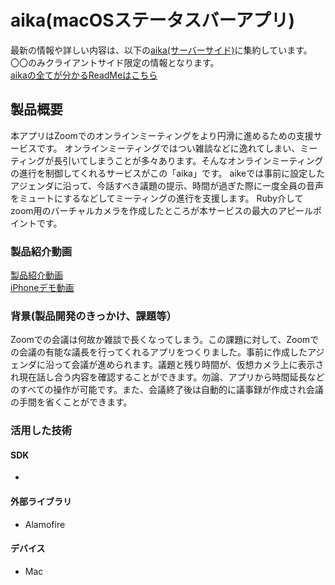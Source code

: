 # aika(macOSステータスバーアプリ)
最新の情報や詳しい内容は、以下の[aika(サーバーサイド)](https://github.com/jphacks/D_2011)に集約しています。  
〇〇のみクライアントサイド限定の情報となります。  
[aikaの全てが分かるReadMeはこちら](https://github.com/jphacks/D_2011)
## 製品概要
本アプリはZoomでのオンラインミーティングをより円滑に進めるための支援サービスです。
オンラインミーティングではつい雑談などに逸れてしまい、ミーティングが長引いてしまうことが多々あります。そんなオンラインミーティングの進行を制御してくれるサービスがこの「aika」です。
aikeでは事前に設定したアジェンダに沿って、今話すべき議題の提示、時間が過ぎた際に一度全員の音声をミュートにするなどしてミーティングの進行を支援します。
Ruby介してzoom用のバーチャルカメラを作成したところが本サービスの最大のアピールポイントです。
### 製品紹介動画
[製品紹介動画](https://youtu.be/IIrvYkngzpM)  
[iPhoneデモ動画](https://youtu.be/iaB4rb-Tf9Y)
### 背景(製品開発のきっかけ、課題等）
Zoomでの会議は何故か雑談で長くなってしまう。この課題に対して、Zoomでの会議の有能な議長を行ってくれるアプリをつくりました。事前に作成したアジェンダに沿って会議が進められます。議題と残り時間が、仮想カメラ上に表示され現在話し合う内容を確認することができます。勿論、アプリから時間延長などのすべての操作が可能です。また、会議終了後は自動的に議事録が作成され会議の手間を省くことができます。

### 活用した技術
#### SDK
- 

#### 外部ライブラリ
- Alamofire

#### デバイス
- Mac

